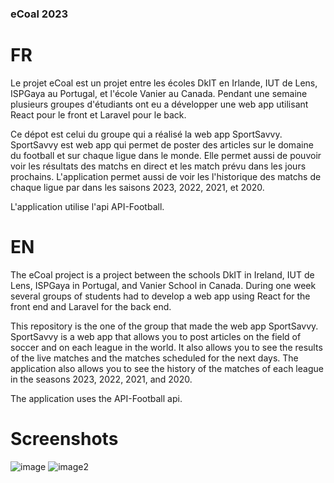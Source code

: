 ### eCoal 2023

# FR

 Le projet eCoal est un projet entre les écoles DkIT en Irlande, IUT de Lens, ISPGaya au Portugal, et l'école Vanier au Canada. Pendant une semaine plusieurs groupes d'étudiants ont eu a développer une web app utilisant React pour le front et Laravel pour le back.
 
 Ce dépot est celui du groupe qui a réalisé la web app SportSavvy. SportSavvy est web app qui permet de poster des articles sur le domaine du football et sur chaque ligue dans le monde. Elle permet aussi de pouvoir voir les résultats des matchs en direct et les match prévu dans les jours prochains. L'application permet aussi de voir les l'historique des matchs de chaque ligue par dans les saisons 2023, 2022, 2021, et 2020.
 
 L'application utilise l'api API-Football.
 
 # EN
 
 The eCoal project is a project between the schools DkIT in Ireland, IUT de Lens, ISPGaya in Portugal, and Vanier School in Canada. During one week several groups of students had to develop a web app using React for the front end and Laravel for the back end.
 
 This repository is the one of the group that made the web app SportSavvy. SportSavvy is a web app that allows you to post articles on the field of soccer and on each league in the world. It also allows you to see the results of the live matches and the matches scheduled for the next days. The application also allows you to see the history of the matches of each league in the seasons 2023, 2022, 2021, and 2020.
 
 The application uses the API-Football api.

# Screenshots

![image](https://user-images.githubusercontent.com/99346199/224547540-4953f354-d7cc-42fa-8b2b-9767996a2d67.png)
![image2](https://user-images.githubusercontent.com/99346199/224547570-374806ab-487b-48cb-b9ce-3abfd67e7945.png)

